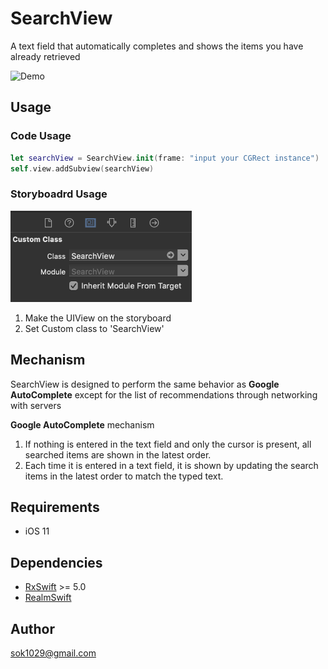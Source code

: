 # SearchView
A text field that automatically completes and shows the items you have already retrieved


<img alt="Demo" src="/resources/demo.GIF?raw=true" width="290">&nbsp;


## Usage

### Code Usage

```swift
let searchView = SearchView.init(frame: "input your CGRect instance")
self.view.addSubview(searchView)

```

### Storyboadrd Usage

<img alt="Demo" src="/resources/usage.png?raw=true" width="290">&nbsp;

1. Make the UIView on the storyboard
2. Set Custom class to 'SearchView'

## Mechanism

SearchView is designed to perform the same behavior as **Google AutoComplete** except for the list of recommendations through networking with servers

**Google AutoComplete** mechanism

1. If nothing is entered in the text field and only the cursor is present, all searched items are shown in the latest order.
2. Each time it is entered in a text field, it is shown by updating the search items in the latest order to match the typed text.


## Requirements

* iOS 11

## Dependencies

* [RxSwift](https://github.com/ReactiveX/RxSwift) >= 5.0
* [RealmSwift](https://github.com/realm/realm-cocoa) 

## Author

sok1029@gmail.com
